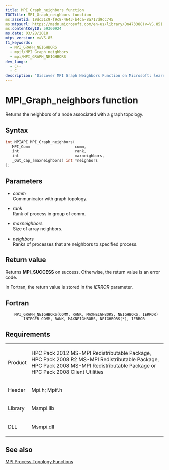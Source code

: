 ```yaml
---
title: MPI_Graph_neighbors function
TOCTitle: MPI_Graph_neighbors function
ms:assetid: 19dc31c9-f9c8-4643-b4ca-8a717d9cc745
ms:mtpsurl: https://msdn.microsoft.com/en-us/library/Dn473388(v=VS.85)
ms:contentKeyID: 59360924
ms.date: 03/28/2018
mtps_version: v=VS.85
f1_keywords:
  - MPI_GRAPH_NEIGHBORS
  - mpif/MPI_Graph_neighbors
  - mpi/MPI_GRAPH_NEIGHBORS
dev_langs:
  - C++
  - C
description: "Discover MPI Graph Neighbors Function on Microsoft: learn syntax, parameters, and return values for graph topology nodes. Boost your coding skills."
---
```


# MPI\_Graph\_neighbors function

Returns the neighbors of a node associated with a graph topology.

## Syntax

``` c++
int MPIAPI MPI_Graph_neighbors(
   MPI_Comm                    comm,
   int                         rank,
   int                         maxneighbors,
   _Out_cap_(maxneighbors) int *neighbors
);
```

## Parameters

  - *comm*  
    Communicator with graph topology.

  - *rank*  
    Rank of process in group of comm.

  - *maxneighbors*  
    Size of array neighbors.

  - *neighbors*  
    Ranks of processes that are neighbors to specified process.

## Return value

Returns **MPI\_SUCCESS** on success. Otherwise, the return value is an error code.

In Fortran, the return value is stored in the *IERROR* parameter.

## Fortran

``` FORTRAN
    MPI_GRAPH_NEIGHBORS(COMM, RANK, MAXNEIGHBORS, NEIGHBORS, IERROR)
        INTEGER COMM, RANK, MAXNEIGHBORS, NEIGHBORS(*), IERROR
```

## Requirements

<table>
<colgroup>
<col/>
<col/>
</colgroup>
<tbody>
<tr class="odd">
<td><p>Product</p></td>
<td><p>HPC Pack 2012 MS-MPI Redistributable Package, HPC Pack 2008 R2 MS-MPI Redistributable Package, HPC Pack 2008 MS-MPI Redistributable Package or HPC Pack 2008 Client Utilities</p></td>
</tr>
<tr class="even">
<td><p>Header</p></td>
<td>Mpi.h;
Mpif.h</td>
</tr>
<tr class="odd">
<td><p>Library</p></td>
<td>Msmpi.lib</td>
</tr>
<tr class="even">
<td><p>DLL</p></td>
<td>Msmpi.dll</td>
</tr>
</tbody>
</table>


## See also

[MPI Process Topology Functions](mpi-process-topology-functions.md)


